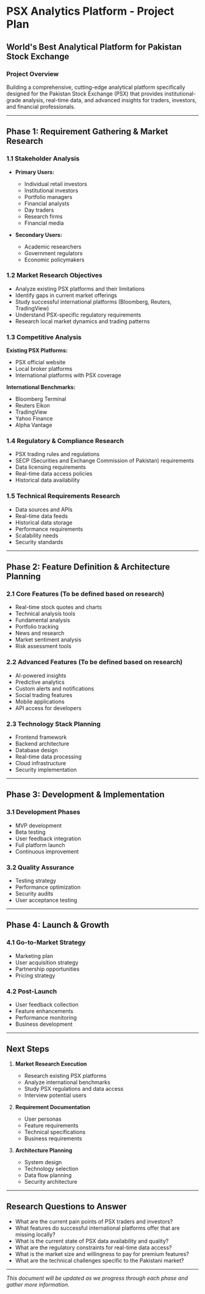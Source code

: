 # PSX Analytics Platform - Project Plan
## World's Best Analytical Platform for Pakistan Stock Exchange

### Project Overview
Building a comprehensive, cutting-edge analytical platform specifically designed for the Pakistan Stock Exchange (PSX) that provides institutional-grade analysis, real-time data, and advanced insights for traders, investors, and financial professionals.

---

## Phase 1: Requirement Gathering & Market Research

### 1.1 Stakeholder Analysis
- **Primary Users:**
  - Individual retail investors
  - Institutional investors
  - Portfolio managers
  - Financial analysts
  - Day traders
  - Research firms
  - Financial media

- **Secondary Users:**
  - Academic researchers
  - Government regulators
  - Economic policymakers

### 1.2 Market Research Objectives
- Analyze existing PSX platforms and their limitations
- Identify gaps in current market offerings
- Study successful international platforms (Bloomberg, Reuters, TradingView)
- Understand PSX-specific regulatory requirements
- Research local market dynamics and trading patterns

### 1.3 Competitive Analysis
**Existing PSX Platforms:**
- PSX official website
- Local broker platforms
- International platforms with PSX coverage

**International Benchmarks:**
- Bloomberg Terminal
- Reuters Eikon
- TradingView
- Yahoo Finance
- Alpha Vantage

### 1.4 Regulatory & Compliance Research
- PSX trading rules and regulations
- SECP (Securities and Exchange Commission of Pakistan) requirements
- Data licensing requirements
- Real-time data access policies
- Historical data availability

### 1.5 Technical Requirements Research
- Data sources and APIs
- Real-time data feeds
- Historical data storage
- Performance requirements
- Scalability needs
- Security standards

---

## Phase 2: Feature Definition & Architecture Planning

### 2.1 Core Features (To be defined based on research)
- Real-time stock quotes and charts
- Technical analysis tools
- Fundamental analysis
- Portfolio tracking
- News and research
- Market sentiment analysis
- Risk assessment tools

### 2.2 Advanced Features (To be defined based on research)
- AI-powered insights
- Predictive analytics
- Custom alerts and notifications
- Social trading features
- Mobile applications
- API access for developers

### 2.3 Technology Stack Planning
- Frontend framework
- Backend architecture
- Database design
- Real-time data processing
- Cloud infrastructure
- Security implementation

---

## Phase 3: Development & Implementation

### 3.1 Development Phases
- MVP development
- Beta testing
- User feedback integration
- Full platform launch
- Continuous improvement

### 3.2 Quality Assurance
- Testing strategy
- Performance optimization
- Security audits
- User acceptance testing

---

## Phase 4: Launch & Growth

### 4.1 Go-to-Market Strategy
- Marketing plan
- User acquisition strategy
- Partnership opportunities
- Pricing strategy

### 4.2 Post-Launch
- User feedback collection
- Feature enhancements
- Performance monitoring
- Business development

---

## Next Steps
1. **Market Research Execution**
   - Research existing PSX platforms
   - Analyze international benchmarks
   - Study PSX regulations and data access
   - Interview potential users

2. **Requirement Documentation**
   - User personas
   - Feature requirements
   - Technical specifications
   - Business requirements

3. **Architecture Planning**
   - System design
   - Technology selection
   - Data flow planning
   - Security architecture

---

## Research Questions to Answer
- What are the current pain points of PSX traders and investors?
- What features do successful international platforms offer that are missing locally?
- What is the current state of PSX data availability and quality?
- What are the regulatory constraints for real-time data access?
- What is the market size and willingness to pay for premium features?
- What are the technical challenges specific to the Pakistani market?

---

*This document will be updated as we progress through each phase and gather more information.*

